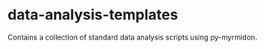 # data-analysis-templates
Contains a collection of standard data analysis scripts using py-myrmidon.
